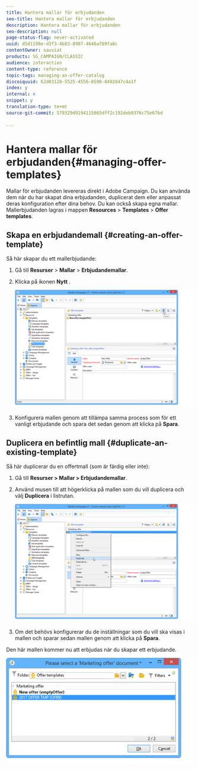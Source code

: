```yaml
---
title: Hantera mallar för erbjudanden
seo-title: Hantera mallar för erbjudanden
description: Hantera mallar för erbjudanden
seo-description: null
page-status-flag: never-activated
uuid: d5d1198e-d3f3-4b83-8907-4646af89fa8c
contentOwner: sauviat
products: SG_CAMPAIGN/CLASSIC
audience: interaction
content-type: reference
topic-tags: managing-an-offer-catalog
discoiquuid: 62d03128-5525-4556-8590-8492847c4a1f
index: y
internal: n
snippet: y
translation-type: tm+mt
source-git-commit: 579329d9194115065dff2c192deb0376c75e67bd

---
```



# Hantera mallar för erbjudanden{#managing-offer-templates}

Mallar för erbjudanden levereras direkt i Adobe Campaign. Du kan använda dem när du har skapat dina erbjudanden, duplicerat dem eller anpassat deras konfiguration efter dina behov. Du kan också skapa egna mallar. Mallerbjudanden lagras i mappen **Resources** > **Templates** > **Offer templates**.

## Skapa en erbjudandemall {#creating-an-offer-template}

Så här skapar du ett mallerbjudande:

1. Gå till **Resurser** > **Mallar** > **Erbjudandemallar**.
1. Klicka på ikonen **Nytt** .

   ![](assets/offer_model_001.png)

1. Konfigurera mallen genom att tillämpa samma process som för ett vanligt erbjudande och spara det sedan genom att klicka på **Spara**.

## Duplicera en befintlig mall {#duplicate-an-existing-template}

Så här duplicerar du en offertmall (som är färdig eller inte):

1. Gå till **Resurser > Mallar > Erbjudandemallar**.
1. Använd musen till att högerklicka på mallen som du vill duplicera och välj **Duplicera** i listrutan.

   ![](assets/offer_model_002.png)

1. Om det behövs konfigurerar du de inställningar som du vill ska visas i mallen och sparar sedan mallen genom att klicka på **Spara**.

Den här mallen kommer nu att erbjudas när du skapar ett erbjudande.

![](assets/offer_modelcreated_001.png)

